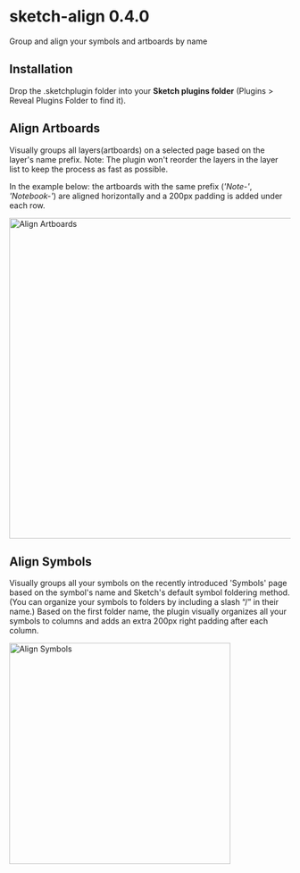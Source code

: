 # sketch-align 0.4.0
Group and align your symbols and artboards by name

## Installation
Drop the .sketchplugin folder into your **Sketch plugins folder** (Plugins > Reveal Plugins Folder to find it).

## Align Artboards
Visually groups all layers(artboards) on a selected page based on the layer's name prefix.
Note: The plugin won't reorder the layers in the layer list to keep the process as fast as possible.

In the example below: the artboards with the same prefix (*'Note-'*, *'Notebook-'*) are aligned horizontally and a 200px padding is added under each row.

<img src="group-artboards.png" alt="Align Artboards" width="574">

## Align Symbols
Visually groups all your symbols on the recently introduced 'Symbols' page based on the symbol's name and Sketch's default symbol foldering method. (You can organize your symbols to folders by including a slash “/” in their name.)
Based on the first folder name, the plugin visually organizes all your symbols to columns and adds an extra 200px right padding after each column.

<img src="group-symbols.png" alt="Align Symbols" width="396">
